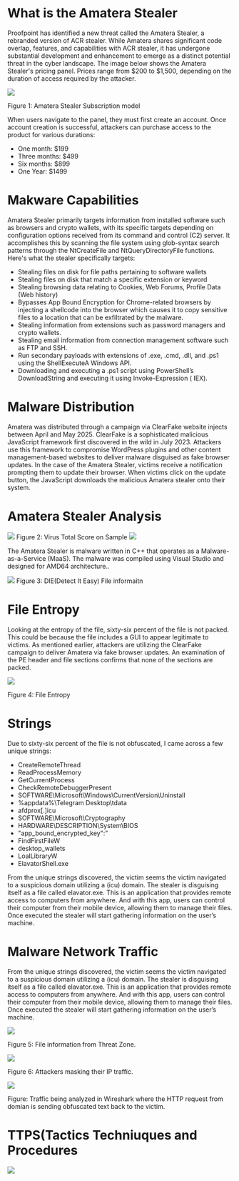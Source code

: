 # What is the Amatera Stealer 

Proofpoint has identified a new threat called the Amatera Stealer, a rebranded version of ACR stealer. While Amatera shares significant code overlap, features, and capabilities with ACR stealer, it has undergone substantial development and enhancement to emerge as a distinct potential threat in the cyber landscape. The image below shows the Amatera Stealer's pricing panel. Prices range from $200 to $1,500, depending on the duration of access required by the attacker. 

<picture>
<img src="https://github.com/r3vhunter/Threat-Hunting-Blog/blob/master/_posts/Amatera_Stealer/Figure_1.png" >

</picture>

Figure 1: Amatera Stealer Subscription model 


When users navigate to the panel, they must first create an account. Once account creation is successful, attackers can purchase access to the product for various durations: 

- One month: $199
- Three months: $499
- Six months: $899
- One Year: $1499

# Makware Capabilities

Amatera Stealer primarily targets information from installed software such as browsers and crypto wallets, with its specific targets depending on configuration options received from its command and control (C2) server. It accomplishes this by scanning the file system using glob-syntax search patterns through the NtCreateFile and NtQueryDirectoryFile functions. Here's what the stealer specifically targets: 

- Stealing files on disk for file paths pertaining to software wallets
- Stealing files on disk that match a specific extension or keyword
- Stealing browsing data relating to Cookies, Web Forums, Profile Data (Web history)
- Bypasses App Bound Encryption for Chrome-related browsers by injecting a shellcode into the browser which causes it to copy sensitive files to a location that can be exfiltrated by the malware.
- Stealing information from extensions such as password managers and crypto wallets.
- Stealing email information from connection management software such as FTP and SSH.
- Run secondary payloads with extensions of .exe, .cmd, .dll, and .ps1 using the ShellExecuteA Windows API.
- Downloading and executing a .ps1 script using PowerShell’s DownloadString and executing it using Invoke-Expression ( IEX).

# Malware Distribution
Amatera was distributed through a campaign via ClearFake website injects between April and May 2025. ClearFake is a sophisticated malicious JavaScript framework first discovered in the wild in July 2023. Attackers use this framework to compromise WordPress plugins and other content management-based websites to deliver malware disguised as fake browser updates. In the case of the Amatera Stealer, victims receive a notification prompting them to update their browser. When victims click on the update button, the JavaScript downloads the malicious Amatera stealer onto their system. 

# Amatera Stealer Analysis 


<picture>
<img src="https://github.com/r3vhunter/Threat-Hunting-Blog/blob/master/_posts/Amatera_Stealer/Figure_2.png" >

</picture>
Figure 2: Virus Total Score on Sample


<picture>
<img src="https://github.com/r3vhunter/Threat-Hunting-Blog/blob/master/_posts/Amatera_Stealer/Figure_8.png" >

</picture>

The Amatera Stealer is malware written in C++ that operates as a Malware-as-a-Service (MaaS). The malware was compiled using Visual Studio and designed for AMD64 architecture.. 

<picture>
<img src="https://github.com/r3vhunter/Threat-Hunting-Blog/blob/master/_posts/Amatera_Stealer/Figure_3.png" >

</picture>
Figure 3: DIE(Detect It Easy) File informaitn 

# File Entropy 

Looking at the entropy of the file, sixty-six percent of the file is not packed. This could be because the file includes a GUI to appear legitimate to victims. As mentioned earlier, attackers are utilizing the ClearFake campaign to deliver Amatera via fake browser updates. An examination of the PE header and file sections confirms that none of the sections are packed. 

<picture>
<img src="https://github.com/r3vhunter/Threat-Hunting-Blog/blob/master/_posts/Amatera_Stealer/Figure_4.png" >

</picture>

Figure 4: File Entropy 

# Strings 

Due to sixty-six percent of the file is not obfuscated, I came across a few unique strings: 

- CreateRemoteThread
- ReadProcessMemory
- GetCurrentProcess
- CheckRemoteDebuggerPresent
- SOFTWARE\Microsoft\Windows\CurrentVersion\Uninstall
- %appdata%\Telegram Desktop\tdata
- afdprox[.]icu
- SOFTWARE\Microsoft\Cryptography
- HARDWARE\DESCRIPTION\System\BIOS
- "app_bound_encrypted_key":”
- FindFirstFileW
- desktop_wallets
- LoalLibraryW
- ElavatorShell.exe

From the unique strings discovered, the victim seems the victim navigated to a suspicious domain utilizing a (icu) domain. The stealer is disguising itself as a file called elavator.exe. This is an application that provides remote access to computers from anywhere. And with this app, users can control their computer from their mobile device, allowing them to manage their files. Once executed the stealer will start gathering information on the user’s machine.


# Malware Network Traffic 

From the unique strings discovered, the victim seems the victim navigated to a suspicious domain utilizing a (icu) domain. The stealer is disguising itself as a file called elavator.exe. This is an application that provides remote access to computers from anywhere. And with this app, users can control their computer from their mobile device, allowing them to manage their files. Once executed the stealer will start gathering information on the user’s machine.

<picture>
<img src="https://github.com/r3vhunter/Threat-Hunting-Blog/blob/master/_posts/Amatera_Stealer/Figure_5.png" >

</picture>

Figure 5: File information from Threat Zone. 


<picture>
<img src="https://github.com/r3vhunter/Threat-Hunting-Blog/blob/master/_posts/Amatera_Stealer/Figure_6.png" >

</picture>

Figure 6: Attackers masking their IP traffic. 


<picture>
<img src="https://github.com/r3vhunter/Threat-Hunting-Blog/blob/master/_posts/Amatera_Stealer/Figure_7.png" >

</picture>

Figure: Traffic being analyzed in Wireshark where the HTTP request from domian is sending obfuscated text back to the victim. 


# TTPS(Tactics Techniuques and Procedures


<picture>
<img src="https://github.com/r3vhunter/Threat-Hunting-Blog/blob/master/_posts/Amatera_Stealer/Figure_9.png" >

</picture>




